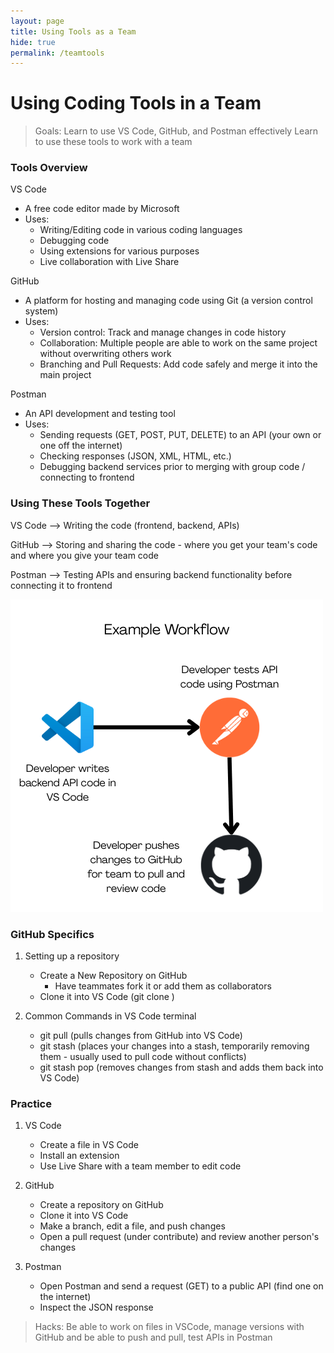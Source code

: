 ```yaml
---
layout: page
title: Using Tools as a Team
hide: true
permalink: /teamtools
---
```


# Using Coding Tools in a Team

> Goals:
> Learn to use VS Code, GitHub, and Postman effectively
> Learn to use these tools to work with a team

### Tools Overview

VS Code

- A free code editor made by Microsoft
- Uses:
    - Writing/Editing code in various coding languages
    - Debugging code
    - Using extensions for various purposes
    - Live collaboration with Live Share

GitHub

- A platform for hosting and managing code using Git (a version control system)
- Uses:
    - Version control: Track and manage changes in code history
    - Collaboration: Multiple people are able to work on the same project without overwriting others work
    - Branching and Pull Requests: Add code safely and merge it into the main project

Postman

- An API development and testing tool
- Uses:
    - Sending requests (GET, POST, PUT, DELETE) to an API (your own or one off the internet)
    - Checking responses (JSON, XML, HTML, etc.)
    - Debugging backend services prior to merging with group code / connecting to frontend

### Using These Tools Together

VS Code --> Writing the code (frontend, backend, APIs)

GitHub --> Storing and sharing the code - where you get your team's code and where you give your team code

Postman --> Testing APIs and ensuring backend functionality before connecting it to frontend

![Alt text](images/Example_Workflow.png)

### GitHub Specifics

1. Setting up a repository
    - Create a New Repository on GitHub
        - Have teammates fork it or add them as collaborators
    - Clone it into VS Code (git clone <URL>)

2. Common Commands in VS Code terminal
    - git pull (pulls changes from GitHub into VS Code)
    - git stash (places your changes into a stash, temporarily removing them - usually used to pull code without conflicts)
    - git stash pop (removes changes from stash and adds them back into VS Code)

### Practice

1. VS Code
    - Create a file in VS Code
    - Install an extension
    - Use Live Share with a team member to edit code

2. GitHub
    - Create a repository on GitHub
    - Clone it into VS Code
    - Make a branch, edit a file, and push changes
    - Open a pull request (under contribute) and review another person's changes

3. Postman
    - Open Postman and send a request (GET) to a public API (find one on the internet)
    - Inspect the JSON response

> Hacks:
> Be able to work on files in VSCode,
> manage versions with GitHub and be able to push and pull,
> test APIs in Postman